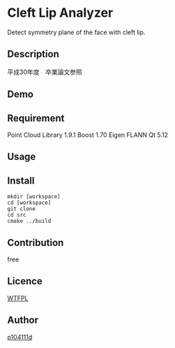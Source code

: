 Cleft Lip Analyzer
====
Detect symmetry plane of the face with cleft lip.

## Description
平成30年度　卒業論文参照

## Demo

<!-- ## VS.  -->

## Requirement
Point Cloud Library 1.9.1
Boost 1.70
Eigen
FLANN
Qt 5.12

## Usage


## Install
```
mkdir [workspace]
cd [workspace]
git clone
cd src
cmake ../build
```

## Contribution
free

## Licence

[WTFPL](https://github.com/p104111d/PCL/LICENCE.txt)

## Author

[p104111d](https://github.com/p10111d)
